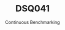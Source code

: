 ---
layout: default
title: DSQ041
subtitle: Continuous Benchmarking
selected: TPC-DS
expanded: Benchmarking
benchmark: /individual_results/DSQ041.html
---